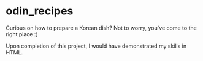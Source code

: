 # odin_recipes
Curious on how to prepare a Korean dish? Not to worry, you've come to the right place :)

Upon completion of this project, I would have demonstrated my skills in HTML.